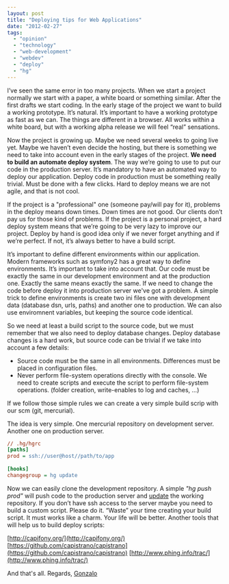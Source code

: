 ```yaml
---
layout: post
title: "Deploying tips for Web Applications"
date: "2012-02-27"
tags: 
  - "opinion"
  - "technology"
  - "web-development"
  - "webdev"
  - "deploy"
  - "hg"
---
```


I’ve seen the same error in too many projects. When we start a project normally we start with a paper, a white board or something similar. After the first drafts we start coding. In the early stage of the project we want to build a working prototype. It’s natural. It’s important to have a working prototype as fast as we can. The things are different in a browser. All works within a white board, but with a working alpha release we will feel “real” sensations.

Now the project is growing up. Maybe we need several weeks to going live yet. Maybe we haven’t even decide the hosting, but there is something we need to take into account even in the early stages of the project. **We need to build an automate deploy system**. The way we’re going to use to put our code in the production server. It’s mandatory to have an automated way to deploy our application. Deploy code in production must be something really trivial. Must be done with a few clicks. Hard to deploy means we are not agile, and that is not cool.

If the project is a "professional" one (someone pay/will pay for it), problems in the deploy means down times. Down times are not good. Our clients don’t pay us for those kind of problems. If the project is a personal project, a hard deploy system means that we’re going to be very lazy to improve our project. Deploy by hand is good idea only if we never forget anything and if we’re perfect. If not, it’s always better to have a build script.

It’s important to define different environments within our application. Modern frameworks such as symfony2 has a great way to define environments. It’s important to take into account that. Our code must be exactly the same in our development environment and at the production one. Exactly the same means exactly the same. If we need to change the code before deploy it into production server we've got a problem. A simple trick to define environments is create two ini files one with development data (database dsn, urls, paths) and another one to production. We can also use enviromnent variables, but keeping the source code identical.

So we need at least a build script to the source code, but we must remember that we also need to deploy database changes. Deploy database changes is a hard work, but source code can be trivial if we take into account a few details:

- Source code must be the same in all environments. Differences must be placed in configuration files.
- Never perform file-system operations directly with the console. We need to create scripts and execute the script to perform file-system operations. (folder creation, write-enables to log and caches, ...)

If we follow those simple rules we can create a very simple build scrip with our scm (git, mercurial).

The idea is very simple. One mercurial repository on development server. Another one on production server.

```ini
// .hg/hgrc
[paths]
prod = ssh://user@host//path/to/app
 
[hooks]
changegroup = hg update
```

Now we can easily clone the development repository. A simple _"hg push prod"_ will push code to the production server and [update](http://mercurial.selenic.com/wiki/FAQ#FAQ.2BAC8-CommonProblems.Any_way_to_.27hg_push.27_and_have_an_automatic_.27hg_update.27_on_the_remote_server.3F) the working repository. If you don’t have ssh access to the server maybe you need to build a custom script. Please do it. “Waste” your time creating your build script. It must works like a charm. Your life will be better. Another tools that will help us to build deploy scripts:

[http://capifony.org/](http://capifony.org/) [https://github.com/capistrano/capistrano](https://github.com/capistrano/capistrano) [http://www.phing.info/trac/](http://www.phing.info/trac/)

And that's all. Regards, [Gonzalo](https://twitter.com/#!/gonzalo123)
